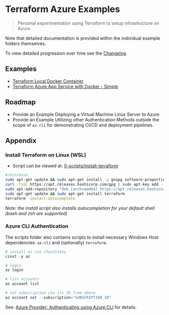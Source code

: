 # Terraform Azure Examples

> Personal experimentation using Terraform to setup infrastructure on Azure.

Note that detailed documentation is provided within the individual example folders themselves.

To view detailed progression over time see the [Changelog](CHANGELOG.md).

## Examples

- [Terraform Local Docker Container](1-terraform-docker-container/)
- [Terraform Azure App Service with Docker - Simple](./2-terraform-azure-app-service-docker/)

## Roadmap

- Provide an Example Deploying a Virtual Machine Linux Server to Azure
- Provide an Example Utilizing other Authentication Methods outside the scope of `az-cli` for demonstrating CI/CD and deployment pipelines.

## Appendix

### Install Terraform on Linux (WSL)

- Script can be viewed at: [0-scripts/install-terraform](0-scripts/install-terraform)

```bash
#/bin/bash
sudo apt-get update && sudo apt-get install -y gnupg software-properties-common curl
curl -fsSL https://apt.releases.hashicorp.com/gpg | sudo apt-key add -
sudo apt-add-repository "deb [arch=amd64] https://apt.releases.hashicorp.com $(lsb_release -cs) main"
sudo apt-get update && sudo apt-get install terraform
terraform -install-autocomplete
```

*Note: the install script also installs autocompletion for your default shell (bash and zsh are supported)*

### Azure CLI Authentication

The scripts folder also contains scripts to install necessary Windows Host dependencies: `az-cli` and (optionally) `terraform`.

```powershell
# install az via chocolatey
cinst -y az

# login
az login

# list accounts
az account list

# set subscription via its ID from above
az account set --subscription="SUBSCRIPTION_ID"
```

See: [Azure Provider: Authenticating using Azure CLI](https://registry.terraform.io/providers/hashicorp/azurerm/latest/docs/guides/azure_cli) for details.
